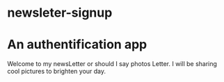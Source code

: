 # newsleter-signup

# An authentification app

Welcome to my newsLetter or should I say photos Letter. I will be sharing cool pictures to brighten your day.


